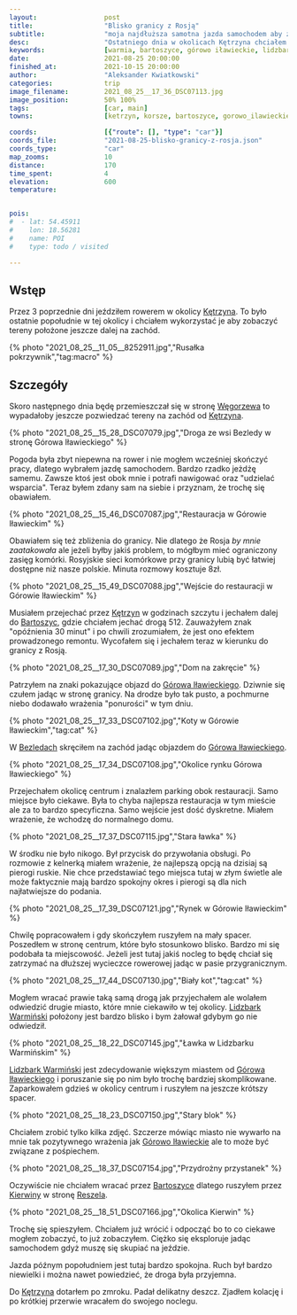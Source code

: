 ```yaml
---
layout:                 post
title:                  "Blisko granicy z Rosją"
subtitle:               "moja najdłuższa samotna jazda samochodem aby zobaczyć dwa miasteczka na Warmii"
desc:                   "Ostatniego dnia w okolicach Kętrzyna chciałem zwiedzić zachodnie okolice. Mając ograniczoną ilość czasu, niepewną pogodę, wolałem przejechać samochodem."
keywords:               [warmia, bartoszyce, górowo iławieckie, lidzbark warmiński]
date:                   2021-08-25 20:00:00
finished_at:            2021-10-15 20:00:00
author:                 "Aleksander Kwiatkowski"
categories:             trip
image_filename:         2021_08_25__17_36_DSC07113.jpg
image_position:         50% 100%
tags:                   [car, main]
towns:                  [ketrzyn, korsze, bartoszyce, gorowo_ilawieckie, lidzbark_warminski, kiwity, bisztynek, reszel]

coords:                 [{"route": [], "type": "car"}]
coords_file:            "2021-08-25-blisko-granicy-z-rosja.json"
coords_type:            "car"
map_zooms:              10
distance:               170
time_spent:             4
elevation:              600
temperature:            


pois:
#  - lat: 54.45911
#    lon: 18.56281
#    name: POI
#    type: todo / visited

---
```


[wiki-ketrzyn]: https://pl.wikipedia.org/wiki/K%C4%99trzyn
[wiki-wegorzewo]: https://pl.wikipedia.org/wiki/W%C4%99gorzewo_(powiat_gnie%C5%BAnie%C5%84ski)
[wiki-bartoszyce]: https://pl.wikipedia.org/wiki/Bartoszyce
[wiki-gorowo-ilawieckie]: https://pl.wikipedia.org/wiki/G%C3%B3rowo_I%C5%82aweckie
[wiki-bezledy]: https://pl.wikipedia.org/wiki/Bezledy
[wiki-lidzbark-warminski]: https://pl.wikipedia.org/wiki/Lidzbark_Warmi%C5%84ski
[wiki-kierwiny]: https://pl.wikipedia.org/wiki/Kierwiny
[wiki-reszel]: https://pl.wikipedia.org/wiki/Reszel


## Wstęp

Przez 3 poprzednie dni jeździłem rowerem w okolicy [Kętrzyna][wiki-ketrzyn].
To było ostatnie popołudnie w tej okolicy i chciałem wykorzystać je aby
zobaczyć tereny położone jeszcze dalej na zachód.

{% photo "2021_08_25__11_05__8252911.jpg","Rusałka pokrzywnik","tag:macro" %}

## Szczegóły

Skoro następnego dnia będę przemieszczał się w stronę [Węgorzewa][wiki-wegorzewo]
to wypadałoby jeszcze pozwiedzać tereny na zachód od [Kętrzyna][wiki-ketrzyn].

{% photo "2021_08_25__15_28_DSC07079.jpg","Droga ze wsi Bezledy w stronę Górowa Iławieckiego" %}

Pogoda była zbyt niepewna na rower i nie mogłem wcześniej skończyć pracy, dlatego
wybrałem jazdę samochodem. Bardzo rzadko jeżdżę samemu. Zawsze ktoś jest obok mnie
i potrafi nawigować oraz "udzielać wsparcia". Teraz byłem zdany sam na siebie i przyznam,
że trochę się obawiałem.

{% photo "2021_08_25__15_46_DSC07087.jpg","Restauracja w Górowie Iławieckim" %}

Obawiałem się też zbliżenia do granicy. Nie dlatego że Rosja *by mnie zaatakowała*
ale jeżeli byłby jakiś problem, to mógłbym mieć ograniczony zasięg komórki.
Rosyjskie sieci komórkowe przy granicy lubią być łatwiej dostępne niż nasze polskie.
Minuta rozmowy kosztuje 8zł.

{% photo "2021_08_25__15_49_DSC07088.jpg","Wejście do restauracji w Górowie Iławieckim" %}

Musiałem przejechać przez [Kętrzyn][wiki-ketrzyn] w godzinach szczytu i
jechałem dalej do [Bartoszyc][wiki-bartoszyce], gdzie chciałem jechać drogą 512.
Zauważyłem znak "opóźnienia 30 minut" i po chwili zrozumiałem, że jest ono
efektem prowadzonego remontu. Wycofałem się i jechałem teraz w kierunku
do granicy z Rosją.

{% photo "2021_08_25__17_30_DSC07089.jpg","Dom na zakręcie" %}

Patrzyłem na znaki pokazujące objazd do [Górowa Iławieckiego][wiki-gorowo-ilawieckie].
Dziwnie się czułem jadąc w stronę granicy. Na drodze było tak pusto, a pochmurne
niebo dodawało wrażenia "ponurości" w tym dniu.

{% photo "2021_08_25__17_33_DSC07102.jpg","Koty w Górowie Iławieckim","tag:cat" %}

W [Bezledach][wiki-bezledy] skręciłem na zachód jadąc objazdem do
[Górowa Iławieckiego][wiki-gorowo-ilawieckie].

{% photo "2021_08_25__17_34_DSC07108.jpg","Okolice rynku Górowa Iławieckiego" %}

Przejechałem okolicę centrum i znalazłem parking obok restauracji. Samo miejsce
było ciekawe. Była to chyba najlepsza restauracja w tym mieście ale za to
bardzo specyficzna. Samo wejście jest dość dyskretne. Miałem wrażenie, że
wchodzę do normalnego domu.

{% photo "2021_08_25__17_37_DSC07115.jpg","Stara ławka" %}

W środku nie było nikogo. Był przycisk do przywołania obsługi. Po rozmowie
z kelnerką miałem wrażenie, że najlepszą opcją na dzisiaj są pierogi ruskie.
Nie chce przedstawiać tego miejsca tutaj
w złym świetle ale może faktycznie mają bardzo spokojny okres i pierogi są
dla nich najłatwiejsze do podania.

{% photo "2021_08_25__17_39_DSC07121.jpg","Rynek w Górowie Iławieckim" %}

Chwilę popracowałem i gdy skończyłem ruszyłem na mały spacer. Poszedłem w stronę
centrum, które było stosunkowo blisko. Bardzo mi się podobała ta miejscowość.
Jeżeli jest tutaj jakiś nocleg to będę chciał się zatrzymać
na dłuższej wycieczce rowerowej jadąc w pasie przygranicznym.

{% photo "2021_08_25__17_44_DSC07130.jpg","Biały kot","tag:cat" %}

Mogłem wracać prawie taką samą drogą jak przyjechałem ale wolałem odwiedzić drugie
miasto, które mnie ciekawiło w tej okolicy. [Lidzbark Warmiński][wiki-lidzbark-warminski]
położony jest bardzo blisko i bym żałował gdybym go nie odwiedził.

{% photo "2021_08_25__18_22_DSC07145.jpg","Ławka w Lidzbarku Warmińskim" %}

[Lidzbark Warmiński][wiki-lidzbark-warminski] jest zdecydowanie większym
miastem od [Górowa Iławieckiego][wiki-gorowo-ilawieckie] i poruszanie się po
nim było trochę bardziej skomplikowane. Zaparkowałem gdzieś w okolicy
centrum i ruszyłem na jeszcze krótszy spacer.

{% photo "2021_08_25__18_23_DSC07150.jpg","Stary blok" %}

Chciałem zrobić tylko kilka zdjęć. Szczerze mówiąc miasto nie wywarło
na mnie tak pozytywnego wrażenia jak [Górowo Iławieckie][wiki-gorowo-ilawieckie]
ale to może być związane z pośpiechem.

{% photo "2021_08_25__18_37_DSC07154.jpg","Przydrożny przystanek" %}

Oczywiście nie chciałem wracać przez [Bartoszyce][wiki-bartoszyce] dlatego ruszyłem
przez [Kierwiny][wiki-kierwiny] w stronę [Reszela][wiki-reszel].

{% photo "2021_08_25__18_51_DSC07166.jpg","Okolica Kierwin" %}

Trochę się spieszyłem. Chciałem już wrócić i odpocząć bo to co ciekawe
mogłem zobaczyć, to już zobaczyłem. Ciężko się eksploruje jadąc samochodem
gdyż muszę się skupiać na jeździe.

Jazda późnym popołudniem jest tutaj bardzo spokojna. Ruch był bardzo niewielki
i można nawet powiedzieć, że droga była przyjemna.

Do [Kętrzyna][wiki-ketrzyn] dotarłem po zmroku. Padał delikatny deszcz.
Zjadłem kolację i po krótkiej przerwie wracałem do swojego noclegu.
